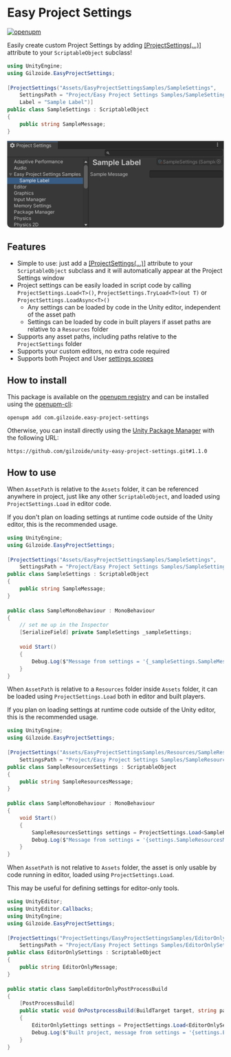# Easy Project Settings
[![openupm](https://img.shields.io/npm/v/com.gilzoide.easy-project-settings?label=openupm&registry_uri=https://package.openupm.com)](https://openupm.com/packages/com.gilzoide.easy-project-settings/)

Easily create custom Project Settings by adding [[ProjectSettings(...)]](Runtime/ProjectSettingsAttribute.cs) attribute to your `ScriptableObject` subclass!

```cs
using UnityEngine;
using Gilzoide.EasyProjectSettings;

[ProjectSettings("Assets/EasyProjectSettingsSamples/SampleSettings",
    SettingsPath = "Project/Easy Project Settings Samples/SampleSettings",
    Label = "Sample Label")]
public class SampleSettings : ScriptableObject
{
    public string SampleMessage;
}
```

![](Extras~/SampleSettings.png)


## Features
- Simple to use: just add a [[ProjectSettings(...)]](Runtime/ProjectSettingsAttribute.cs) attribute to your `ScriptableObject` subclass and it will automatically appear at the Project Settings window
- Project settings can be easily loaded in script code by calling `ProjectSettings.Load<T>()`, `ProjectSettings.TryLoad<T>(out T)` or `ProjectSettings.LoadAsync<T>()`
  + Any settings can be loaded by code in the Unity editor, independent of the asset path
  + Settings can be loaded by code in built players if asset paths are relative to a `Resources` folder
- Supports any asset paths, including paths relative to the `ProjectSettings` folder
- Supports your custom editors, no extra code required
- Supports both Project and User [settings scopes](https://docs.unity3d.com/ScriptReference/SettingsScope.html)


## How to install
This package is available on the [openupm registry](https://openupm.com/)
and can be installed using the [openupm-cli](https://github.com/openupm/openupm-cli):

```
openupm add com.gilzoide.easy-project-settings
```

Otherwise, you can install directly using the [Unity Package Manager](https://docs.unity3d.com/Manual/upm-ui-giturl.html)
with the following URL:

```
https://github.com/gilzoide/unity-easy-project-settings.git#1.1.0
```


## How to use
When `AssetPath` is relative to the `Assets` folder, it can be referenced anywhere in project,
just like any other `ScriptableObject`, and loaded using `ProjectSettings.Load` in editor code.

If you don't plan on loading settings at runtime code outside of the Unity editor, this is
the recommended usage.
```cs
using UnityEngine;
using Gilzoide.EasyProjectSettings;

[ProjectSettings("Assets/EasyProjectSettingsSamples/SampleSettings",
    SettingsPath = "Project/Easy Project Settings Samples/SampleSettings")]
public class SampleSettings : ScriptableObject
{
    public string SampleMessage;
}

public class SampleMonoBehaviour : MonoBehaviour
{
    // set me up in the Inspector
    [SerializeField] private SampleSettings _sampleSettings;

    void Start()
    {
        Debug.Log($"Message from settings = '{_sampleSettings.SampleMessage}'");
    }
}
```


When `AssetPath` is relative to a `Resources` folder inside `Assets` folder, it can be
loaded using `ProjectSettings.Load` both in editor and built players.

If you plan on loading settings at runtime code outside of the Unity editor, this is the
recommended usage.
```cs
using UnityEngine;
using Gilzoide.EasyProjectSettings;

[ProjectSettings("Assets/EasyProjectSettingsSamples/Resources/SampleResourcesSettings",
    SettingsPath = "Project/Easy Project Settings Samples/SampleResourcesSettings")]
public class SampleResourcesSettings : ScriptableObject
{
    public string SampleResourcesMessage;
}

public class SampleMonoBehaviour : MonoBehaviour
{
    void Start()
    {
        SampleResourcesSettings settings = ProjectSettings.Load<SampleResourcesSettings>();
        Debug.Log($"Message from settings = '{settings.SampleResourcesMessage}'");
    }
}
```


When `AssetPath` is not relative to `Assets` folder, the asset is only usable by code
running in editor, loaded using `ProjectSettings.Load`.

This may be useful for defining settings for editor-only tools.
```cs
using UnityEditor;
using UnityEditor.Callbacks;
using UnityEngine;
using Gilzoide.EasyProjectSettings;

[ProjectSettings("ProjectSettings/EasyProjectSettingsSamples/EditorOnlySettings",
    SettingsPath = "Project/Easy Project Settings Samples/EditorOnlySettings")]
public class EditorOnlySettings : ScriptableObject
{
    public string EditorOnlyMessage;
}

public static class SampleEditorOnlyPostProcessBuild
{
    [PostProcessBuild]
    public static void OnPostprocessBuild(BuildTarget target, string pathToBuiltProject)
    {
        EditorOnlySettings settings = ProjectSettings.Load<EditorOnlySettings>();
        Debug.Log($"Built project, message from settings = '{settings.EditorOnlyMessage}'");
    }
}
```

